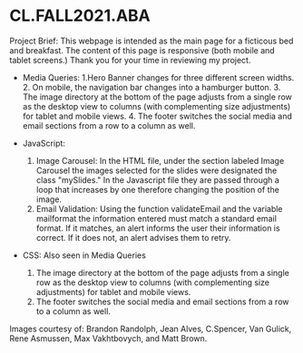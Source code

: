 # CL.FALL2021.ABA

Project Brief: 
    This webpage is intended as the main page for a ficticous bed and breakfast. The content of this page is responsive (both mobile and tablet screens.) 
    Thank you for your time in reviewing my project. 

  
- Media Queries: 
    1.Hero Banner changes for three different screen widths. 
    2. On mobile, the navigation bar changes into a hamburger button. 
    3. The image directory at the bottom of the page adjusts from a single row as the desktop view to columns (with complementing size adjustments) for tablet and mobile views. 
    4. The footer switches the social media and email sections from a row to a column as well. 

- JavaScript:  
    1. Image Carousel: In the HTML file, under the section labeled Image Carousel the images selected for the slides were designated the class "mySlides." In the Javascript file they are passed through a loop that increases by one therefore changing the position of the image. 
    2. Email Validation: Using the function validateEmail and the variable mailformat the information entered must match a standard email format. If it matches, an alert informs the user their information is correct. If it does not, an alert advises them to retry.  

- CSS: Also seen in Media Queries
    1. The image directory at the bottom of the page adjusts from a single row as the desktop view to columns (with complementing size adjustments) for tablet and mobile views. 
    2. The footer switches the social media and email sections from a row to a column as well. 


Images courtesy of: 
    Brandon Randolph, Jean Alves, C.Spencer, Van Gulick, Rene Asmussen, Max Vakhtbovych, and Matt Brown.